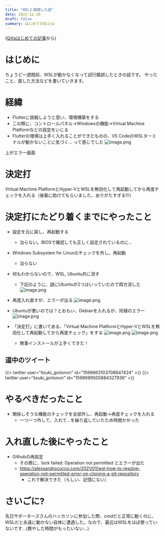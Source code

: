 ```yaml
---
title: "WSLと格闘した話"
date: 2022-12-20
draft: false
summary: はじめてのQiita
---
```

([Qiitaはじめての記事](https://qiita.com/n_itsuki/items/62d1c69eb368bf2f3862)から)

# はじめに

ちょうど一週間前、WSLが動かなくなって試行錯誤したときの話です。
やったこと、直した方法などを書いていきます。

# 経緯
- Flutterに挑戦しようと思い、環境構築をする
- この際に、コントロールパネル→Windowsの機能→Virtual Machine Platformなどの設定をいじる 
- Flutterの環境は上手く入れることができたものの、VS CodeのWSLターミナルが動かないことに気づく...
って感じでした
![image.png](/images/WSLと格闘した話/img1.png)

上がエラー画面

# 決定打
Virtual Machine PlatformとHyper-VとWSLを無効化して再起動してから再度チェックを入れる（後輩に助けてもらいました、ありがたすぎる!!!）

# 決定打にたどり着くまでにやったこと
- 設定を元に戻し、再起動する
    - 治らない。BIOSで確認しても正しく設定されているのに...


- Windows Subsystem for Linuxのチェックを外し、再起動
    - 治らない


- 何もわからないので、WSL, Ubuntu共に消す
    - 下記のように、謎にUbuntuが2つはいっていたので両方消した
![image.png](/images/WSLと格闘した話/img2.png)


- 再度入れ直すが、エラーが出る
![image.png](/images/WSLと格闘した話/img3.png)


- Ubuntuが悪いのでは？とおもい、Debianを入れるが、同様のエラー
![image.png](/images/WSLと格闘した話/img4.png)

- 「決定打」に書いてある、「Virtual Machine PlatformとHyper-VとWSLを無効化して再起動してから再度チェック」をする
![image.png](/images/WSLと格闘した話/img5.png)
![image.png](/images/WSLと格闘した話/img6.png)
    - 無事インストールが上手くできた！

## 道中のツイート
<!-- https://twitter.com/itsuki_jpnlonvn/status/1599663103708647424 -->
{{< twitter user="itsuki_jpnlonvn" id="1599663103708647424" >}}
{{< twitter user="itsuki_jpnlonvn" id="1599699505884327936" >}}

# やるべきだったこと
- 関係しそうな機能のチェックを全部外し、再起動→再度チェックを入れる
    - 一つ一つ外して、入れて...を繰り返していたため時間かかった

# 入れ直した後にやったこと
- Githubの再設定
    - その際に、lock failed: Operation not permitted とエラーが出た
    - https://alessandrococco.com/2021/01/wsl-how-to-resolve-operation-not-permitted-error-on-cloning-a-git-repository
        - これで解決できた（らしい、記憶にない）

# さいごに?
先日サポーターズさんのハッカソンに参加した際、cmdだと正常に動くのに、WSLだと永遠に動かない自体に遭遇した。なので、最近はWSLをほぼ使っていないです...(費やした時間がもったいない...)

